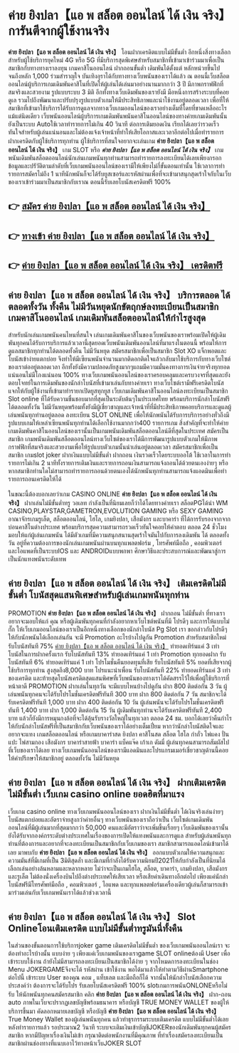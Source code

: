 # ค่าย ยิงปลา【แอ พ สล็อต ออนไลน์ ได้ เงิน จริง】  การันตีจากผู้ใช้งานจริง

**ค่าย ยิงปลา【แอ พ สล็อต ออนไลน์ ได้ เงิน จริง】** โอนฝากเครดิตแบบไม่มีขั้นต่ำ  อีกหนึ่งสิ่งทางเลือกสำหรับผู้ใช้บริการยุคใหม่ 4G หรือ 5G ที่มีบริการสุดพิเศษสำหรับสมาชิกที่เข้ามาเข้าร่วมมาเพื่อเป็นสมาชิกกับทางทางเราลงทุน เกมคาสิโนออนไลน์ ฝากถอนขั้นต่ำ เดิมพันได้ตั้งแต่ หลักหน่วยขึ้นไปจนถึงหลัก 1,000 ร่วมสำราญใจ บันเทิงอุราได้กับทางทางเว็บพนันของเราได้แล้ว ณ ตอนนี้เว็บสล็อตออนไลน์ผู้บริการเกมเดิมพันคาสิโนที่เปิดให้ผู้เล่นได้เล่นมาอย่างนานมากกว่า 3 ปี มีภาพกราฟฟิกที่สมจริงและสวยงาม รูปแบบระบบ 3 มิติ
อีกทั้งทางเว็บเดิมพันของเรายังมี มือหนึ่งการสร้างระบบที่คอยดูเล  รวมไปถึงพัฒนาและปรับปรุงรูปแบบตัวเกมให้มีประสิทธิภาพและน่าใช้งานอยู่ตลอดเวลา เพื่อที่ให้สมาชิกที่เข้ามาใช้บริการได้รับการดูแลจากทางเว็บเกมออนไลน์ของเราอย่างเต็มที่โดยที่ขาดเหลืออะไรแม้แต่นิดเดียว เว็บพนันออนไลน์ผู้บริการเกมเดิมพันพนันคาสิโนออนไลน์ของทางค่ายเกมเดิมพันนั้นยังเป็นระบบ Autoใช้เวลาทำรายการไม่เกิน 40 วินาที ต่อการเติมยอดเงิน เรียกได้เลยว่ารวดเร็ว ทันใจสำหรับผู้เล่นแน่นอนและไม่ต้องแจ้งเจ้าหน้าที่ทำให้เสียโอกาสและเวลาอีกต่อไปเมื่อทำรายการฝากเครดิตกับผู้ใช้บริการทุกท่าน
ผู้ใช้บริการที่สนใจอยากจะเล่นเกม **ค่าย ยิงปลา【แอ พ สล็อต ออนไลน์ ได้ เงิน จริง】** เกม SLOT  หรือ ***ค่าย ยิงปลา【แอ พ สล็อต ออนไลน์ ได้ เงิน จริง】*** เกมพนันเดิมพันสล็อตออนไลน์นักเล่นเกมพนันทุกท่านสามารถทำรายการลงทะเบียนได้เลยเพียงกรอกข้อมูลและปรัวัติตามลำดับที่เว็บเกมพนันออนไลน์ของเรามีให้เพียงไม่กี่ขั้นตอนเท่านั้น ใช้เวลาการทำรายการสมัครไม่ถึง 1 นาทีนักพนันก็จะได้รับยูสเซอร์และรหัสผ่านเพื่อที่จะเข้ามาสนุกสุดเร้าใจกับในเว็บของเราเข้าร่วมมาเป็นสมาชิกกับเราณ ตอนนี้รับเลยโบนัสเครดิตฟรี 100%

## 👉 [สมัคร ค่าย ยิงปลา【แอ พ สล็อต ออนไลน์ ได้ เงิน จริง】](https://archa888.com/)
## 👉 [ทางเข้า ค่าย ยิงปลา【แอ พ สล็อต ออนไลน์ ได้ เงิน จริง】](https://archa888.com/)
## 👉 [ค่าย ยิงปลา【แอ พ สล็อต ออนไลน์ ได้ เงิน จริง】 เครดิตฟรี](https://archa888.com/)

## ค่าย ยิงปลา【แอ พ สล็อต ออนไลน์ ได้ เงิน จริง】 บริการตลอด ได้ตลอดทั้งวัน ทั้งคืน ไม่มีวันหยุดนักขัตฤกษ์ลงทะเบียนเป็นสมาชิก เกมคาสิโนออนไลน์ เกมเดิมพันสล็อตออนไลน์ให้กำไรสูงสุด

สำหรับนักเล่นเกมพนันคนไหนที่สนใจ เล่นเกมเดิมพันคาสิโนของเว็บพนันของเราพร้อมเปิดให้ผู้เดิมพันทุกคนได้รับการบริการแล้วเวลานี้สุดยอดเว็บพนันเดิมพันออนไลน์ที่มาแรงในตอนนี้ พร้อมให้การดูแลสมาชิกทุกท่านได้ตลอดทั้งคืน ไม่มีวันหยุด สมัครสมาชิกเพื่อเป็นสมาชิก Slot XO แจ็กพอตและโบนัสเข้าง่ายแตกบ่อย จึงทำให้มีเซียนพนันจำนวนมากติดอกติดใจแล้วกลับมาใช้บริการกับทางเว็บไซต์ของเราต่ออยู่ตลอดเวลา อีกทั้งยังมีความปลอดภัยสูงมากๆแถมมีความมั่นคงทางการเงินจ่ายจริงทุกยอดแน่นอนไม่มีโกงแน่นอน 100% ทางเว็บเกมพนันออนไลน์ของเราครอบคลุมและครบวงจรที่สุดและยังตอบโจทย์ในการเดิมพันของนักล่าโบนัสที่เข้ามาเล่นกับทางค่ายเรา
ทางเว็บไซต์เรามีฟรีเครดิตโบนัสแจกให้กับผู้ใช้งานที่เข้ามาทำรายกเปิดยูสทุกยูส เว็บเกมเดิมพันคาสิโนออนไลน์ลงทะเบียนเป็นสมาชิก Slot online ที่ได้รับความชื่นชอบมากที่สุดเป็นระดับต้นๆในประเทศไทย พร้อมบริการนักล่าโบนัสฟรีได้ตลอดทั้งวัน ไม่มีวันหยุดพร้อมทั้งยังมีผู้เชี่ยวชาญและเจ้าหน้าที่ที่มีประสิทธิภาพคอยบริการและดูแลผู้เล่นพนันทุกท่านอยู่ตลอด ลงทะเบียน SLOT ONLINE เพื่อให้นักพนันได้รับการบริการอย่างทั่วถึงมีรูปแบบเกมให้เหล่าเซียนพนันทุกท่านได้เลือกใช้งานมากกว่า400 รายการเกม
สิ่งสำคัญที่จะทำให้ค่ายเกมเดิมพันคาสิโนออนไลน์ของเรานั้นเป็นเกมพนันเดิมพันสล็อตออนไลน์ดีที่สุดในประเทศ สมัครเป็นสมาชิก  เกมพนันเดิมพันสล็อตออนไลน์ทางเว็บไซต์ของเราได้มีการพัฒนารูปแบบตัวเกมให้มีภาพกราฟฟิกที่สมจริงและสวยงามเพื่อให้รูปแบบตัวเกมนั้นน่าเล่นอยู่ตลอดเวลา สมัครสมาชิกเพื่อเป็นสมาชิก เกมslot joker ฝากเงินแบบไม่มีขั้นต่ำ ฝากถอน เงินรวดเร็วโดยระบบออโต้ ใช้เวลาในการทำรายการไม่เกิน 2 นาทีทั้งรายการเติมเงินและรายการถอนเงินสามารถแจ้งถอนได้ด้วยตนเองง่ายๆ หรือหากสมาชิกท่านใดไม่สามารถทำรายการถอนด้วยตนเองได้นักพนันทุกท่านสามารถแจ้งแอดมินเพื่อทำรายการถอนเครดิตให้ได้

ในขณะนี้ต้องบอกเลยว่าเกม CASINO ONLINE **ค่าย ยิงปลา【แอ พ สล็อต ออนไลน์ ได้ เงิน จริง】** ฝากเล่นไม่มีขั้นต่ำทรู วอเลท กำลังเป็นที่นิยมเลยก็ว่าได้โดยทางค่ายเรา สล็อตPGได้นำ  WM CASINO,PLAYSTAR,GAMETRON,EVOLUTION GAMING หรือ SEXY GAMING อาณาจักรเกมรูเล็ต, สล็อตออนไลน์, ไฮโล, เกมยิงปลา, เสือมังกร และบาคาร่า ที่ได้การรับรองจากจากบ่อนคาสิโนต่างประเทศ พร้อมบริการสุดความสามารถรวดเร็วทันใจคอยให้คำตอบ ตลอด 24 ชั่วโมง มอบให้แก่ผู้เล่นเกมพนัน ได้มีตัวเกมที่มีความสนุกสนานสุดเร้าใจมันไปกับการลงเดิมพัน ได้ ตลอดทั้งวัน อยู่ที่ความต้องการของนักเล่นเกมพนันผ่านบนทุกแพลตฟอร์ม , โทรศัพท์มือถือ , คอมพิวเตอร์ และไอแพดที่เป็นระบบIOS และ ANDROIDแบบพกพา ศึกษาวิธีและประสบการณ์และพัฒนาสู่การเป็นนักแทงพนันระดับเทพ

## ค่าย ยิงปลา【แอ พ สล็อต ออนไลน์ ได้ เงิน จริง】 เติมเครดิตไม่มีขั้นต่ำ โบนัสสุดแสนพิเศษสำหรับผู้เล่นเกมพนันทุกท่าน

 PROMOTION  **ค่าย ยิงปลา【แอ พ สล็อต ออนไลน์ ได้ เงิน จริง】** ฝากถอน ไม่มีขั้นต่ำ ที่ทางเราอยากจะมอบให้แก่  คุณ หรือผู้เดิมพันทุกคนที่กำลังอยากหาเว็บไซต์พนันที่มี โปรดีๆ และการให้แบบไม่กั๊ก ให้เว็บเกมออนไลน์ของเราเป็นอีกหนึ่งทางเลือกของนักล่าโบนัส  Pg Slot เรา ขอกล่าวกับโปรดีๆ ให้กับนักพนันได้เลือกเล่นกัน จะมี Promotion อะไรบ้างไปดูกัน
 Promotion สำหรับสมาชิกใหม่ รับโบนัสทันที 75% [ค่าย ยิงปลา【แอ พ สล็อต ออนไลน์ ได้ เงิน จริง】](https://archa888.com/) ทำยอดเทิร์นแค่ 3 เท่า
โบนัสในการฝากครั้งแรก รับโบนัสทันที 13% ทำยอดเทิร์นแค่ 1 เท่า
 Promotion ทุกยอดฝาก รับโบนัสทันที 6% ทำยอดเทิร์นแค่ 1 เท่า
โปรโมชั่นคืนยอดทุนที่เสีย รับโบนัสทันที 5% ยอดที่เสียจากผู้ใช้บริการทุกท่าน สูงสุดถึง8,000 บาท
โปรแนะนำเพื่อน รับโบนัสทันที 22% ทำยอดเทิร์นแค่ 3 เท่าของเครดิต
และท้ายสุดโบนัสเครดิตสุดแสนพิศษที่เว็บพนันของทางเราได้คัดสรรไว้ให้เพื่อผู้ใช้บริการที่หน้าตาดี  PROMOTION ฝากเล่นในทุกวัน จะมีแบบไหนบ้างไปดูกัน
ฝาก 800 ติดต่อกัน 3 วัน ผู้เล่นพนันทุกคนจะได้รับโปรโมชั่นเครดิตฟรีทันที 300 บาท
ฝาก 800 ติดต่อกัน 7 วัน สมาชิกจะได้รับเครดิตฟรีทันที 1,000 บาท
ฝาก 400 ติดต่อกัน 10 วัน ผู้เล่นพนันจะได้รับโปรโมชั่นเครดิตฟรีทันที 1,400 บาท
ฝาก 1,000 ติดต่อกัน 15 วัน ผู้เดิมพันทุกท่านจะได้รับเครดิตฟรีทันที 2,400 บาท
แล้วก็ยังมีการหมุนกงล้อที่จะได้ลุ้นรับรางวัลใหญ่ในทุกเวลา ตลอด 24 ชม. บอกได้เลยว่าคืนกำไรให้กับนักล่าโบนัสฟรีที่เป็นสมาชิกกับเว็บพนันของเราได้อย่างเต็มเปี่ยม หากว่านักล่าโบนัสติดใจและอยากจะแทง เกมสล็อตออนไลน์ หรือเกมบาคาร่าสด ยิงปลา คาสิโนสด สล็อต ไฮโล กำถั่ว ไพ่แคง ปั่นแปะ ไพ่สามกอง เสือมังกร บาคาร่าสายฟ้า บาคาร่า แบ็คแจ๊ค เก้าเก ดัมมี่ ผู้เล่นทุกคนสามารถสัมผัสไปที่เว็บของเราได้เลย ทางเว็บเกมพนันออนไลน์ของเรามีแอดมินและโปรแกรมเมอร์เชี่ยวชาญด้านนี้คอยให้คำปรึกษาให้สมาชิกอยู่ ตลอดทั้งวัน ไม่มีวันหยุด

## ค่าย ยิงปลา【แอ พ สล็อต ออนไลน์ ได้ เงิน จริง】 ฝากเติมเครดิตไม่มีขั้นต่ำ  เว็บเกม casino online ยอดฮิตที่มาแรง

เว็บเกม casino online ทางเว็บเกมพนันออนไลน์ของเรา ฝากเงินไม่มีขั้นต่ำ ได้เงินจริงเล่นง่ายๆ โบนัสแตกบ่อยและอัตราจ่ายสูงกว่าค่ายอื่นๆ ทางเว็บพนันของเราถือว่าเป็น เว็บไซต์เกมเดิมพันออนไลน์ที่มีผู้เล่นมากที่สุดมากกว่า 50,000 คนและมีอัตราว่าจะเพิ่มขึ้นเรื่อยๆ เว็บเดิมพันของเรานั้นยังได้รับจากองค์กรระดับต่างประเทศในเรื่องของการเปิดให้แทงพนันและการดูแล สำหรับผู้เล่นพนันทุกท่านที่ต้องการและอยากที่จะลงทะเบียนเป็นสมาชิกกับเว็บเกมของเรา สมาชิกสามารถแอดไลน์เข้ามาได้เลย
	มาพบกับ **ค่าย ยิงปลา【แอ พ สล็อต ออนไลน์ ได้ เงิน จริง】** ออกแบบตัวเกมให้ความสนุกและความมันส์ที่มีเกมที่เป็น 3มิติสุดล้ำ และมีเกมที่กำลังได้รับความนิยมปี2021ให้กับกำลังเป็นที่นิยมได้เลือกเล่นอย่างล้นหลามและหลากหลาย  ไม่ว่าจะเป็นเกมไฮโล, สล็อต, บาคาร่า, เกมยิงปลา, เสือมังกร และรูเล็ต ไม่ต้องนั่งเครื่องบินไปถึงต่างประเทศให้เสียเวลา หรือเสียค่าเดินทางอีกต่อไป เพียงแค่นักล่าโบนัสฟรีมีโทรศัพท์มือถือ , คอมพิวเตอร์ , ไอแพด และทุกแพลตฟอร์มเครื่องเดียวผู้เล่นก็สามารถเข้ามาร่วมเล่นกับเว็บเกมพนันเราได้แล้วช่วงเวลานี้

## ค่าย ยิงปลา【แอ พ สล็อต ออนไลน์ ได้ เงิน จริง】 Slot Onlineโอนเติมเครดิต แบบไม่มีขั้นต่ำทรูมันนี่ทั้งคืน

ในส่วนของขั้นตอนการใช้บริการjoker game เติมเครดิตไม่มีขั้นต่ำ ของเว็บเกมพนันออนไลน์เรา จะต้องทำอะไรบ้างนั้น แบบง่าย ๆ เพียงแค่เว็บเกมพนันของเราgame SLOT onlineต้องมี User เพื่อเข้าระบบใช้งาน ถ้ายังไม่มีสามารถลงทะเบียนเป็นสมาชิกได้ง่าย ๆ จากโหมดการลงทะเบียนในช่อง Menu JOKERGAMEจึงจะได้ รหัสผ่าน เข้าใช้งาน พอได้มาแล้วให้ทำตามวิธีผ่านSmartphone ต่อไปนี้
เข้าระบบ User  ของคุณ คอม , แท็บเลต และมือถือก็ได้
จากนั้นให้นักล่าโบนัสเลือกความประสงค์ว่า ต้องการจะได้รับโปร รับเลยโบนัสเครดิตฟรี 100% slotเกมการพนันONLONEหรือไม่รับ
ให้นักพนันทุกคนสมัครสมาชิก คลิก **ค่าย ยิงปลา【แอ พ สล็อต ออนไลน์ ได้ เงิน จริง】** ฝาก-ถอน auto ภาพในเว็บจะปรากฏเลขบัญชีพร้อมธนาคาร หรือบัญชี TRUE MONEY WALLET ของผู้ให้บริการขึ้นมา
คัดลอกหมายเลขบัญชี หรือบัญชี **ค่าย ยิงปลา【แอ พ สล็อต ออนไลน์ ได้ เงิน จริง】** True Money Wallet ของผู้เล่นพนันทุกคน แล้วทำธุรกรรมระบบเติมเครดิต แบบไม่มีขั้นต่ำได้เลย
หลังทำรายการแล้ว รอประมาณ2 วินาที ระบบจะเติมเงินเข้าบัญชีJOKERของนักเดิมพันทุกคนผู้สมัครสมาชิก
หากมีปัญหาเรื่องเงินไม่เข้า กรุณาติดต่อพนักงานที่มีคุณภาพ ที่ทำเรื่องสมัครลงทะเบียนเป็นสมาชิกผ่านช่องทางที่แนบเอาไว้ทางหน้าเว็บJOKER SLOT



